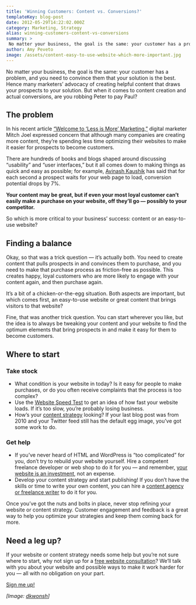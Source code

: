 ```yaml
---
title: 'Winning Customers: Content vs. Conversions?'
templateKey: blog-post
date: 2012-05-29T14:22:02.000Z
category: Marketing, Strategy
alias: winning-customers-content-vs-conversions
summary: > 
 No matter your business, the goal is the same: your customer has a problem, and you need to convince them that your solution is the best. Hence many marketers’ advocacy of creating helpful content that draws your prospects to your solution. But when it comes to content creation and actual conversions, are you robbing Peter to pay Paul?
author: Amy Peveto
image: /assets/content-easy-to-use-website-which-more-important.jpg
---
```


No matter your business, the goal is the same: your customer has a problem, and you need to convince them that your solution is the best. Hence many marketers’ advocacy of creating helpful content that draws your prospects to your solution. But when it comes to content creation and actual conversions, are you robbing Peter to pay Paul?

The problem
-----------

In his recent article [“Welcome to ‘Less is More’ Marketing,”](http://www.twistimage.com/blog/archives/welcome-to-less-is-more-marketing/) digital marketer Mitch Joel expressed concern that although many companies are creating more content, they’re spending less time optimizing their websites to make it easier for prospects to become customers.

There are hundreds of books and blogs shaped around discussing “usability” and “user interfaces,” but it all comes down to making things as quick and easy as possible; for example, [Avinash Kaushik](http://www.kaushik.net/avinash/) has said that for each second a prospect waits for your web page to load, conversion potential drops by 7%.

**Your content may be great, but if even your most loyal customer can’t easily make a purchase on your website, off they’ll go — possibly to your competitor.**

So which is more critical to your business’ success: content or an easy-to-use website?

Finding a balance
-----------------

Okay, so that was a trick question — it’s actually both. You need to create content that pulls prospects in and convinces them to purchase, and you need to make that purchase process as friction-free as possible. This creates happy, loyal customers who are more likely to engage with your content again, and then purchase again.

It’s a bit of a chicken-or-the-egg situation. Both aspects are important, but which comes first, an easy-to-use website or great content that brings visitors to that website?

Fine, that was another trick question. You can start wherever you like, but the idea is to always be tweaking your content and your website to find the optimum elements that bring prospects in and make it easy for them to become customers.

Where to start
--------------

### Take stock

*   What condition is your website in today? Is it easy for people to make purchases, or do you often receive complaints that the process is too complex?
*   Use the [Website Speed Test](http://www.iwebtool.com/speed_test) to get an idea of how fast your website loads. If it’s too slow, you’re probably losing business.
*   How’s your [content strategy](/blog/05/14/2012/why-content-strategy-matters) looking? If your last blog post was from 2010 and your Twitter feed still has the default egg image, you’ve got some work to do.

### Get help

*   If you’ve never heard of HTML and WordPress is “too complicated” for you, don’t try to rebuild your website yourself. Hire a competent freelance developer or web shop to do it for you — and remember, [your website is an investment](/blog/06/21/2011/how-much-does-website-cost-why-30000-bargain), not an expense.
*   Develop your content strategy and start publishing! If you don’t have the skills or time to write your own content, you can hire a [content agency or freelance writer](/blog/04/16/2012/creating-content-agency-vs-freelance) to do it for you.

Once you’ve got the nuts and bolts in place, never stop refining your website or content strategy. Customer engagement and feedback is a great way to help you optimize your strategies and keep them coming back for more.

Need a leg up?
--------------

If your website or content strategy needs some help but you’re not sure where to start, why not sign up for a [free website consultation](http://www.digett.com/website-consultation)? We’ll talk with you about your website and possible ways to make it work harder for you — all with no obligation on your part.

[Sign me up!](http://www.digett.com/website-consultation)

_\[Image: [dkwonsh](http://www.flickr.com/photos/dkwonsh/147190618/)\]_